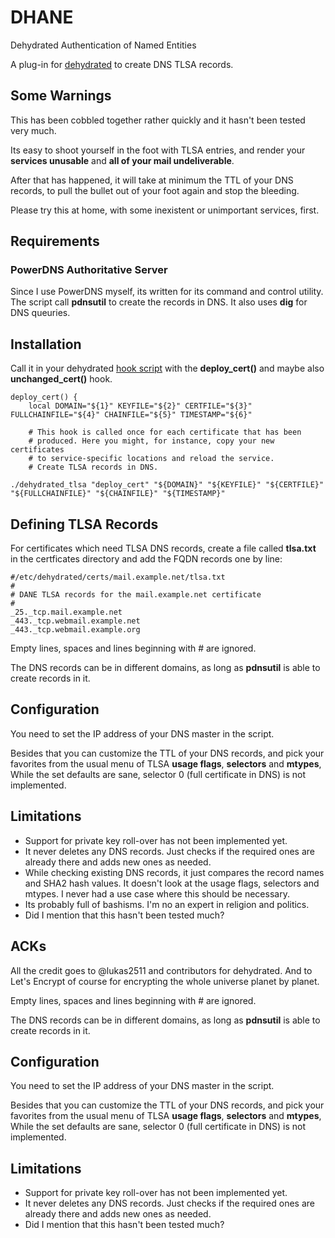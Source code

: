 # DHANE
Dehydrated Authentication of Named Entities

A plug-in for [dehydrated](https://github.com/lukas2511/dehydrated) to create DNS TLSA records.

## Some Warnings
This has been cobbled together rather quickly and it hasn't been tested very much.

Its easy to shoot yourself in the foot with TLSA entries, and render your **services unusable** and **all of your mail undeliverable**. 

After that has happened, it will take at minimum the TTL of your DNS records, to pull the bullet out of your foot again and stop the bleeding.

Please try this at home, with some inexistent or unimportant services, first.

## Requirements

### PowerDNS Authoritative Server
Since I use PowerDNS myself, its written for its command and control utility.
The script call **pdnsutil** to create the records in DNS.
It also uses **dig** for DNS queuries.

## Installation
Call it in your dehydrated [hook script](https://github.com/lukas2511/dehydrated/blob/master/docs/examples/hook.sh) with the **deploy_cert()** and maybe also **unchanged_cert()** hook.

```
deploy_cert() {
    local DOMAIN="${1}" KEYFILE="${2}" CERTFILE="${3}" FULLCHAINFILE="${4}" CHAINFILE="${5}" TIMESTAMP="${6}"

    # This hook is called once for each certificate that has been
    # produced. Here you might, for instance, copy your new certificates
    # to service-specific locations and reload the service.
    # Create TLSA records in DNS.

./dehydrated_tlsa "deploy_cert" "${DOMAIN}" "${KEYFILE}" "${CERTFILE}" "${FULLCHAINFILE}" "${CHAINFILE}" "${TIMESTAMP}"

```

## Defining TLSA Records

For certificates which need TLSA DNS records, create a file called **tlsa.txt** in the certficates directory and add the FQDN records one by line:

```
#/etc/dehydrated/certs/mail.example.net/tlsa.txt
#
# DANE TLSA records for the mail.example.net certificate
#
_25._tcp.mail.example.net
_443._tcp.webmail.example.net
_443._tcp.webmail.example.org

```
Empty lines, spaces and lines beginning with # are ignored.

The DNS records can be in different domains, as long as **pdnsutil** is able to create records in it.

## Configuration

You need to set the IP address of your DNS master in the script. 

Besides that you can customize the TTL of your DNS records, and pick your favorites from the usual menu of TLSA **usage flags**, **selectors** and **mtypes**, While the set defaults are sane, selector 0 (full certificate in DNS) is not implemented.

## Limitations

 * Support for private key roll-over has not been implemented yet.
 * It never deletes any DNS records. Just checks if the required ones are already there and adds new ones as needed.
 * While checking existing DNS records, it just compares the record names and SHA2 hash values. It doesn't look at the usage flags, selectors and mtypes. I never had a use case where this should be necessary.
 * Its probably full of bashisms. I'm no an expert in religion and politics.
 * Did I mention that this hasn't been tested much?

## ACKs

All the credit goes to @lukas2511 and contributors for dehydrated. And to Let's Encrypt of course for encrypting the whole universe planet by planet.

Empty lines, spaces and lines beginning with # are ignored.

The DNS records can be in different domains, as long as **pdnsutil** is able to create records in it.


## Configuration

You need to set the IP address of your DNS master in the script. 

Besides that you can customize the TTL of your DNS records, and pick your favorites from the usual menu of TLSA **usage flags**, **selectors** and **mtypes**, While the set defaults are sane, selector 0 (full certificate in DNS) is not implemented.

## Limitations

 * Support for private key roll-over has not been implemented yet.
 * It never deletes any DNS records. Just checks if the required ones are already there and adds new ones as needed.
 * Did I mention that this hasn't been tested much?
